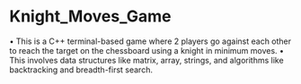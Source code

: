 # Knight_Moves_Game
• This is a C++ terminal-based game where 2 players go against each other to reach the target on the chessboard using a knight in minimum moves.
• This involves data structures like matrix, array, strings, and algorithms like backtracking and breadth-first search.


